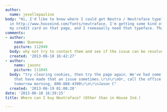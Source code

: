 ```yaml
---
author:
  name: jesellepaulino
body: "Hi, I'd like to know where I could get Neutra / Neutraface typeface other than
  in http://www.houseind.com/fonts/neutraface. I'm getting some kind of error with
  my credit card on that page, and I reeeaaally need that typeface. Thank you!!\r\n\r\n"
comments:
- author:
    name: Queneau
    picture: 112949
  body: why not try to contact them and see if the issue can be resolved?
  created: '2013-06-18 16:42:27'
- author:
    name: jasonc
    picture: 111045
  body: "try clearing cookies, then try the page again. We've had some security issues
    that have made that an issue sometimes.\r\n\r\nOr, call the office first thing
    tomorrow morning, 800-888-4390\r\n\r\nJason C"
  created: '2013-06-19 01:00:28'
date: '2013-06-18 16:39:25'
title: Where can I buy Neutraface? (Other than in House Ind.)

---
```

